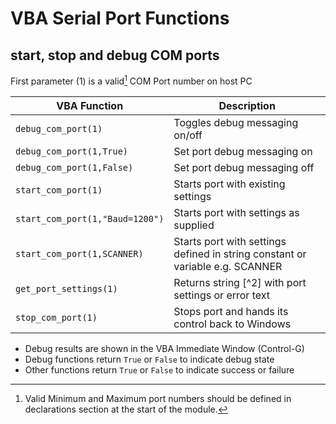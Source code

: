 # VBA Serial Port Functions

## start, stop and debug COM ports

First parameter (1) is a valid[^1] COM Port number on host PC

| VBA Function                         | Description                                                                                                   |
| ------------------------------------ | --------------------------------------------------------------------------------------------------------------|
| `debug_com_port(1)`                  | Toggles debug messaging on/off                                                                                |
| `debug_com_port(1,True)`             | Set port debug messaging on                                                                                   |
| `debug_com_port(1,False)`            | Set port debug messaging off                                                                                  |
| `start_com_port(1)`                  | Starts port with existing settings                                                                            |
| `start_com_port(1,"Baud=1200")`      | Starts port with settings as supplied                                                                         |
| `start_com_port(1,SCANNER)`          | Starts port with settings defined in string constant or variable e.g. SCANNER                                 |
| `get_port_settings(1)`               | Returns string [^2] with port settings or error text                                                          |
| `stop_com_port(1)`                   | Stops port and hands its control back to Windows                                                              |

* Debug results are shown in the VBA Immediate Window (Control-G)
* Debug functions return `True` or `False` to indicate debug state
* Other functions return `True` or `False` to indicate success or failure

[^1]: Valid Minimum and Maximum port numbers should be defined in declarations section at the start of the module. 
  
